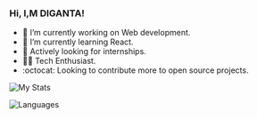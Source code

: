 ### Hi, I,M DIGANTA!

- 🔭 I’m currently working on Web development.
- 🌱 I’m currently learning React.
- :mega: Actively looking for internships.
- :technologist: Tech Enthusiast.
- :octocat: Looking to contribute more to open source projects.


![My Stats](https://github-readme-stats.vercel.app/api?username=diganta413&show_icons=true&theme=radical)


![Languages](https://github-readme-stats.vercel.app/api/top-langs/?username=diganta413&layout=compact&theme=radical)
